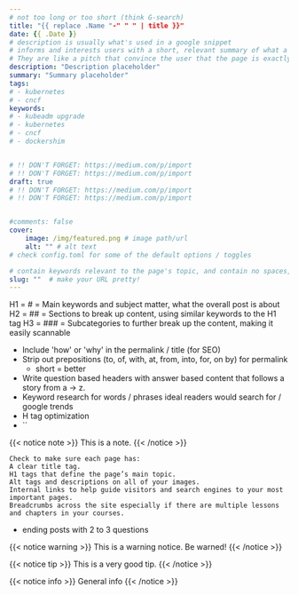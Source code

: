 ```yaml
---
# not too long or too short (think G-search)
title: "{{ replace .Name "-" " " | title }}"
date: {{ .Date }}
# description is usually what's used in a google snippet
# informs and interests users with a short, relevant summary of what a particular page is about.
# They are like a pitch that convince the user that the page is exactly what they're looking for.
description: "Description placeholder"
summary: "Summary placeholder"
tags:
# - kubernetes
# - cncf
keywords:
# - kubeadm upgrade
# - kubernetes
# - cncf
# - dockershim


# !! DON'T FORGET: https://medium.com/p/import
# !! DON'T FORGET: https://medium.com/p/import
draft: true
# !! DON'T FORGET: https://medium.com/p/import
# !! DON'T FORGET: https://medium.com/p/import


#comments: false
cover:
    image: /img/featured.png # image path/url
    alt: "" # alt text
# check config.toml for some of the default options / toggles

# contain keywords relevant to the page's topic, and contain no spaces, underscores or other characters. You should avoid the use of parameters when possible, as they make URLs less inviting for users to click or share. Google's suggestions for URL structure specify using hyphens or dashes (-) rather than underscores (_). Unlike underscores, Google treats hyphens as separators between words in a URL.
slug: ""  # make your URL pretty!
---
```


H1 = # = Main keywords and subject matter, what the overall post is about
H2 = ## = Sections to break up content, using similar keywords to the H1 tag
H3 = ### = Subcategories to further break up the content, making it easily scannable

- Include 'how' or 'why' in the permalink / title (for SEO)
- Strip out prepositions (to, of, with, at, from, into, for, on by) for permalink
  - short = better
- Write question based headers with answer based content that follows a story from a -> z.
- Keyword research for words / phrases ideal readers would search for / google trends
- H tag optimization
- ``

{{< notice note >}}
This is a note.
{{< /notice >}}

```
Check to make sure each page has:
A clear title tag.
H1 tags that define the page’s main topic.
Alt tags and descriptions on all of your images.
Internal links to help guide visitors and search engines to your most important pages.
Breadcrumbs across the site especially if there are multiple lessons and chapters in your courses.
```

- ending posts with 2 to 3 questions

{{< notice warning >}}
This is a warning notice. Be warned!
{{< /notice >}}

{{< notice tip >}}
This is a very good tip.
{{< /notice >}}

{{< notice info >}}
General info
{{< /notice >}}
